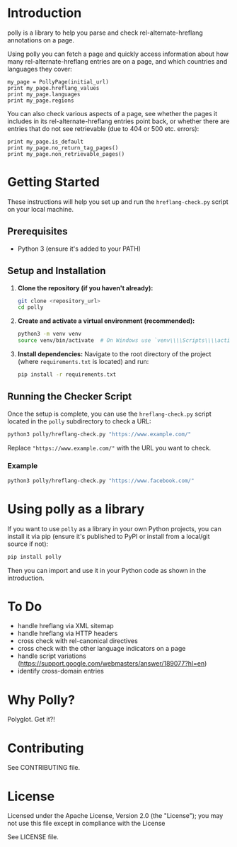# Introduction

polly is a library to help you parse and check rel-alternate-hreflang annotations on a page.

Using polly you can fetch a page and quickly access information about how many rel-alternate-hreflang entries are on a page, and which countries and languages they cover:

	my_page = PollyPage(initial_url)
	print my_page.hreflang_values
	print my_page.languages
	print my_page.regions

You can also check various aspects of a page, see whether the pages it includes in its rel-alternate-hreflang entries point back, or whether there are entries that do not see retrievable (due to 404 or 500 etc. errors):

	print my_page.is_default
	print my_page.no_return_tag_pages()
	print my_page.non_retrievable_pages()

# Getting Started

These instructions will help you set up and run the `hreflang-check.py` script on your local machine.

## Prerequisites

- Python 3 (ensure it's added to your PATH)

## Setup and Installation

1.  **Clone the repository (if you haven't already):**
    ```bash
    git clone <repository_url>
    cd polly
    ```

2.  **Create and activate a virtual environment (recommended):**
    ```bash
    python3 -m venv venv
    source venv/bin/activate  # On Windows use `venv\\\\Scripts\\\\activate`
    ```

3.  **Install dependencies:**
    Navigate to the root directory of the project (where `requirements.txt` is located) and run:
    ```bash
    pip install -r requirements.txt
    ```

## Running the Checker Script

Once the setup is complete, you can use the `hreflang-check.py` script located in the `polly` subdirectory to check a URL:

```bash
python3 polly/hreflang-check.py "https://www.example.com/"
```
Replace `"https://www.example.com/"` with the URL you want to check.

### Example
```bash
python3 polly/hreflang-check.py "https://www.facebook.com/"
```

# Using polly as a library

If you want to use `polly` as a library in your own Python projects, you can install it via pip (ensure it's published to PyPI or install from a local/git source if not):

```bash
pip install polly
```
Then you can import and use it in your Python code as shown in the introduction.

# To Do

- handle hreflang via XML sitemap
- handle hreflang via HTTP headers
- cross check with rel-canonical directives
- cross check with the other language indicators on a page
- handle script variations (https://support.google.com/webmasters/answer/189077?hl=en)
- identify cross-domain entries

# Why Polly?

Polyglot. Get it?!

# Contributing

See CONTRIBUTING file.

# License

Licensed under the Apache License, Version 2.0 (the "License");
you may not use this file except in compliance with the License

See LICENSE file.
